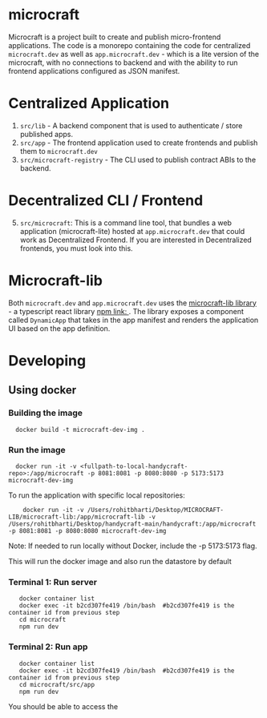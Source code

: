 # microcraft

Microcraft is a project built to create and publish micro-frontend applications. The code is a monorepo containing the code for centralized `microcraft.dev` as well as `app.microcraft.dev` - which is a lite version of the microcraft, with no connections to backend and with the ability to run frontend applications configured as JSON manifest.

# Centralized Application
1. `src/lib` - A backend component that is used to authenticate / store published apps.
2. `src/app` - The frontend application used to create frontends and publish them to `microcraft.dev` 
3. `src/microcraft-registry` - The CLI used to publish contract ABIs to the backend.

# Decentralized CLI / Frontend 
5. `src/microcraft`:  This is a command line tool, that bundles a web application (microcraft-lite) hosted at `app.microcraft.dev` that could work as Decentralized Frontend. If you are interested in Decentralized frontends, you must look into this.

# Microcraft-lib

Both `microcraft.dev` and `app.microcraft.dev` uses the [microcraft-lib library](https://github.com/svylabs-com/microcraft-lib) - a typescript react library [npm link: ](https://www.npmjs.com/package/@svylabs/microcraft-lib). The library exposes a component called `DynamicApp` that takes in the app manifest and renders the application UI based on the app definition.

# Developing
## Using docker

### Building the image

```
  docker build -t microcraft-dev-img .
```

### Run the image

```
  docker run -it -v <fullpath-to-local-handycraft-repo>:/app/microcraft -p 8081:8081 -p 8080:8080 -p 5173:5173  microcraft-dev-img
```

To run the application with specific local repositories:

```
    docker run -it -v /Users/rohitbharti/Desktop/MICROCRAFT-LIB/microcraft-lib:/app/microcraft-lib -v /Users/rohitbharti/Desktop/handycraft-main/handycraft:/app/microcraft -p 8081:8081 -p 8080:8080 microcraft-dev-img
```
Note: If needed to run locally without Docker, include the -p 5173:5173 flag.

This will run the docker image and also run the datastore by default

### Terminal 1: Run server

```
   docker container list
   docker exec -it b2cd307fe419 /bin/bash  #b2cd307fe419 is the container id from previous step
   cd microcraft
   npm run dev
```

### Terminal 2: Run app

```
   docker container list
   docker exec -it b2cd307fe419 /bin/bash  #b2cd307fe419 is the container id from previous step
   cd microcraft/src/app
   npm run dev
```

You should be able to access the 
